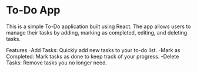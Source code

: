 # To-Do App

This is a simple To-Do application built using React. The app allows users to manage their tasks by adding, marking as completed, editing, and deleting tasks.

Features
  -Add Tasks: Quickly add new tasks to your to-do list.
  -Mark as Completed: Mark tasks as done to keep track of your progress.
  -Delete Tasks: Remove tasks you no longer need.
